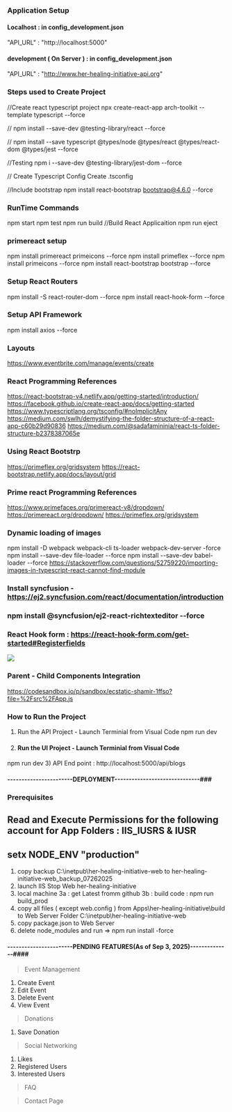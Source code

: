 ### Application Setup 

#### Localhost : in config_development.json
"API_URL" : "http://localhost:5000"

#### development ( On Server ) : in config_development.json
"API_URL" : "http://www.her-healing-initiative-api.org"

### Steps used to Create Project 
//Create react typescript project 
npx create-react-app arch-toolkit --template typescript --force

//
npm install --save-dev @testing-library/react --force

//
npm install --save typescript @types/node @types/react @types/react-dom @types/jest --force

//Testing 
npm i --save-dev @testing-library/jest-dom --force

// Create Typescript Config
Create .tsconfig

//Include bootstrap 
npm install react-bootstrap bootstrap@4.6.0 --force

### RunTime Commands
npm start
npm test
npm run build //Build React Applicaition
npm run eject

### primereact setup
npm install primereact primeicons --force
npm install primeflex --force
npm install primeicons  --force
npm install react-bootstrap bootstrap --force

### Setup React Routers
npm install -S react-router-dom --force
npm install react-hook-form --force

### Setup API Framework 
npm install axios --force

### Layouts
https://www.eventbrite.com/manage/events/create

### React Programming References 
https://react-bootstrap-v4.netlify.app/getting-started/introduction/
https://facebook.github.io/create-react-app/docs/getting-started
https://www.typescriptlang.org/tsconfig/#noImplicitAny
https://medium.com/swlh/demystifying-the-folder-structure-of-a-react-app-c60b29d90836
https://medium.com/@sadafamininia/react-ts-folder-structure-b2378387065e

### Using React Bootstrp 
https://primeflex.org/gridsystem
https://react-bootstrap.netlify.app/docs/layout/grid

### Prime react Programming References 
https://www.primefaces.org/primereact-v8/dropdown/
https://primereact.org/dropdown/
https://primeflex.org/gridsystem

### Dynamic loading of images 
npm install -D webpack webpack-cli ts-loader webpack-dev-server -force
npm install --save-dev file-loader --force
npm install --save-dev babel-loader --force
https://stackoverflow.com/questions/52759220/importing-images-in-typescript-react-cannot-find-module

### Install syncfusion - https://ej2.syncfusion.com/react/documentation/introduction
### npm install @syncfusion/ej2-react-richtexteditor --force
### React Hook form : https://react-hook-form.com/get-started#Registerfields

<img src={require(getImagePath(data.eventImage)).default}/>

### Parent - Child Components Integration
https://codesandbox.io/p/sandbox/ecstatic-shamir-1ffso?file=%2Fsrc%2FApp.js


### How to Run the Project
1) Run the API Project - Launch Terminial from Visual Code
npm run dev 
2) #### Run the UI Project - Launch Terminial from Visual Code
npm run dev
3) API End point : http://localhost:5000/api/blogs

#### -----------------------DEPLOYMENT------------------------------###

### Prerequisites 
## Read and Execute Permissions for the following account for App Folders : IIS_IUSRS & IUSR 
## setx NODE_ENV "production"

1) copy backup C:\inetpub\her-healing-initiative-web to her-healing-initiative-web_backup_07262025
2) launch IIS Stop Web her-healing-initiative
3) local machine 
    3a : get Latest fromm github 
    3b : build code : npm run build_prod
4) copy all files ( except web.config ) from Apps\her-healing-initiative\build to Web Server Folder C:\inetpub\her-healing-initiative-web
5) copy package.json to Web Server 
6) delete node_modules and run => npm run install -force

#### -----------------------PENDING FEATURES(As of Sep 3, 2025)--------------####
> Event Management
1) Create Event
2) Edit Event
3) Delete Event
4) View Event

> Donations
1) Save Donation

> Social Networking
1) Likes
2) Registered Users
3) Interested Users

> FAQ

> Contact Page
